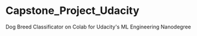 # Capstone_Project_Udacity
Dog Breed Classificator on Colab for Udacity's ML Engineering Nanodegree
